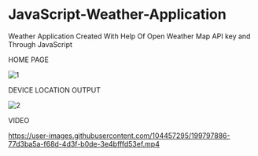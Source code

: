 # JavaScript-Weather-Application
Weather Application Created With Help Of Open Weather Map API key and Through JavaScript

HOME PAGE

![1](https://user-images.githubusercontent.com/104457295/199797211-57d8f58a-9cda-47df-b020-e74197fbd106.png)

DEVICE LOCATION OUTPUT

![2](https://user-images.githubusercontent.com/104457295/199797384-8a902679-ca32-4b6d-896e-b5a9b6752dce.png)


VIDEO 

https://user-images.githubusercontent.com/104457295/199797886-77d3ba5a-f68d-4d3f-b0de-3e4bfffd53ef.mp4


